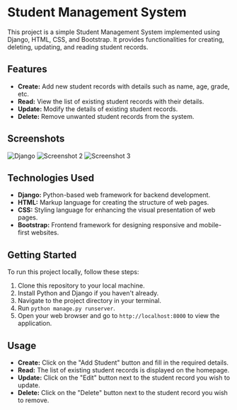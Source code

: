 # Student Management System

This project is a simple Student Management System implemented using Django, HTML, CSS, and Bootstrap. It provides functionalities for creating, deleting, updating, and reading student records.

## Features

- **Create:** Add new student records with details such as name, age, grade, etc.
- **Read:** View the list of existing student records with their details.
- **Update:** Modify the details of existing student records.
- **Delete:** Remove unwanted student records from the system.

## Screenshots

![Django]([https://github.com/Darshanshelar96k/Student-Management-App-Using-Djnago/assets/93928205/02b458a8-8da7-4838-be9c-bb0e984412a8](https://cdn-ak.f.st-hatena.com/images/fotolife/n/n-guitar/20210111/20210111204540.png))
![Screenshot 2](https://example.com/screenshot2.png)
![Screenshot 3](https://example.com/screenshot3.png)

## Technologies Used

- **Django:** Python-based web framework for backend development.
- **HTML:** Markup language for creating the structure of web pages.
- **CSS:** Styling language for enhancing the visual presentation of web pages.
- **Bootstrap:** Frontend framework for designing responsive and mobile-first websites.

## Getting Started

To run this project locally, follow these steps:

1. Clone this repository to your local machine.
2. Install Python and Django if you haven't already.
3. Navigate to the project directory in your terminal.
4. Run `python manage.py runserver`.
5. Open your web browser and go to `http://localhost:8000` to view the application.

## Usage

- **Create:** Click on the "Add Student" button and fill in the required details.
- **Read:** The list of existing student records is displayed on the homepage.
- **Update:** Click on the "Edit" button next to the student record you wish to update.
- **Delete:** Click on the "Delete" button next to the student record you wish to remove.


